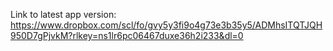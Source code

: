 Link to latest app version: https://www.dropbox.com/scl/fo/gvy5y3fi9o4g73e3b35y5/ADMhsITQTJQH950D7gPjvkM?rlkey=ns1lr6pc06467duxe36h2i233&dl=0
